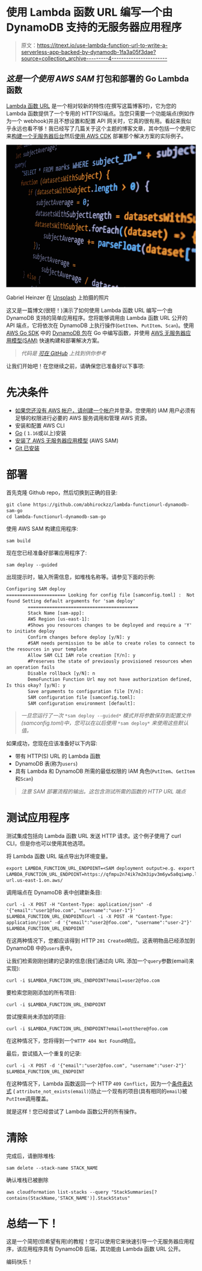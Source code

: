 # 使用 Lambda 函数 URL 编写一个由 DynamoDB 支持的无服务器应用程序

> 原文：<https://itnext.io/use-lambda-function-url-to-write-a-serverless-app-backed-by-dynamodb-1fa3a05f3dae?source=collection_archive---------4----------------------->

## *这是一个使用 AWS SAM* 打包和部署的 Go Lambda 函数

[Lambda 函数 URL](https://docs.aws.amazon.com/lambda/latest/dg/lambda-urls.html) 是一个相对较新的特性(在撰写这篇博客时)，它为您的 Lambda 函数提供了一个专用的 HTTP(S)端点。当您只需要一个功能端点(例如作为一个 webhook)并且不想设置和配置 API 网关时，它真的很有用。看起来我似乎永远也看不够！我已经写了几篇关于这个主题的博客文章，其中包括一个使用它来[构建一个无服务器后台](/using-aws-lambda-function-url-to-build-a-serverless-backend-for-slack-a292ef355a5d)然后[使用 AWS CDK](/package-and-deploy-a-lambda-function-as-a-docker-container-with-aws-cdk-fd0df5e37de7) 部署那个解决方案的实际例子。

![](img/cdc3a945c3182c4c9c8117c5d1e1b4ac.png)

Gabriel Heinzer 在 [Unsplash](https://unsplash.com?utm_source=medium&utm_medium=referral) 上拍摄的照片

这又是一篇博文(很短！)演示了如何使用 Lambda 函数 URL 编写一个由 DynamoDB 支持的简单应用程序。您将能够调用由 Lambda 函数 URL 公开的 API 端点，它将依次在 DynamoDB 上执行操作(`GetItem`、`PutItem`、`Scan`)。使用 [AWS Go SDK](https://aws.amazon.com/sdk-for-go/) 中的 [DynamoDB 包](https://pkg.go.dev/github.com/aws/aws-sdk-go-v2/service/dynamodb)在 Go 中编写函数，并使用 [AWS 无服务器应用模型(SAM)](https://docs.aws.amazon.com/serverless-application-model/latest/developerguide/what-is-sam.html) 快速构建和部署解决方案。

> *代码是* [*可在 GitHub*](https://github.com/abhirockzz/lambda-functionurl-dynamodb-sam-go) *上找到供你参考*

让我们开始吧！在您继续之前，请确保您已准备好以下事项:

# 先决条件

*   [如果您还没有 AWS 帐户，请创建一个帐户](https://portal.aws.amazon.com/gp/aws/developer/registration/index.html)并登录。您使用的 IAM 用户必须有足够的权限进行必要的 AWS 服务调用和管理 AWS 资源。
*   安装和配置 AWS CLI
*   [Go](https://go.dev/dl/) ( `1.16`或以上)安装
*   [安装了 AWS 无服务器应用模型](https://docs.aws.amazon.com/serverless-application-model/latest/developerguide/serverless-sam-cli-install.html) (AWS SAM)
*   [Git 已安装](https://git-scm.com/book/en/v2/Getting-Started-Installing-Git)

# 部署

首先克隆 Github repo，然后切换到正确的目录:

```
git clone https://github.com/abhirockzz/lambda-functionurl-dynamodb-sam-go
cd lambda-functionurl-dynamodb-sam-go
```

使用 AWS SAM 构建应用程序:

```
sam build
```

现在您已经准备好部署应用程序了:

```
sam deploy --guided
```

出现提示时，输入所需信息，如堆栈名称等。请参见下面的示例:

```
Configuring SAM deploy
====================== Looking for config file [samconfig.toml] :  Not found Setting default arguments for 'sam deploy'
        =========================================
        Stack Name [sam-app]: 
        AWS Region [us-east-1]: 
        #Shows you resources changes to be deployed and require a 'Y' to initiate deploy
        Confirm changes before deploy [y/N]: y
        #SAM needs permission to be able to create roles to connect to the resources in your template
        Allow SAM CLI IAM role creation [Y/n]: y
        #Preserves the state of previously provisioned resources when an operation fails
        Disable rollback [y/N]: n
        DemoFunction Function Url may not have authorization defined, Is this okay? [y/N]: y
        Save arguments to configuration file [Y/n]: 
        SAM configuration file [samconfig.toml]: 
        SAM configuration environment [default]:
```

> *一旦您运行了一次* `*sam deploy --guided*` *模式并将参数保存到配置文件(samconfig.toml)中，您可以在以后使用* `*sam deploy*` *来使用这些默认值。*

如果成功，您现在应该准备好以下内容:

*   带有 HTTP(S) URL 的 Lambda 函数
*   DynamoDB 表(称为`users`)
*   具有 Lambda 和 DynamoDB 所需的最低权限的 IAM 角色(`PutItem`、`GetItem`和`Scan`)

> *注意 SAM 部署流程的输出。这包含测试所需的函数的 HTTP URL 端点*

# 测试应用程序

测试集成包括向 Lambda 函数 URL 发送 HTTP 请求。这个例子使用了 curl CLI，但是你也可以使用其他选项。

将 Lambda 函数 URL 端点导出为环境变量。

```
export LAMBDA_FUNCTION_URL_ENDPOINT=<SAM deployment output>e.g. export LAMBDA_FUNCTION_URL_ENDPOINT=https://qfmpu2n74ik7m2m3ipv3m6yw5a0qiwmp.lambda-url.us-east-1.on.aws/
```

调用端点在 DynamoDB 表中创建新条目:

```
curl -i -X POST -H "Content-Type: application/json" -d '{"email":"user1@foo.com", "username":"user-1"}' $LAMBDA_FUNCTION_URL_ENDPOINTcurl -i -X POST -H "Content-Type: application/json" -d '{"email":"user2@foo.com", "username":"user-2"}' $LAMBDA_FUNCTION_URL_ENDPOINT
```

在这两种情况下，您都应该得到 HTTP `201 Created`响应。这表明物品已经添加到 DynamoDB 中的`users`表中。

让我们检索刚刚创建的记录的信息(我们通过向 URL 添加一个`query`参数(email)来实现):

```
curl -i $LAMBDA_FUNCTION_URL_ENDPOINT?email=user2@foo.com
```

要检索您刚刚添加的所有项目:

```
curl -i $LAMBDA_FUNCTION_URL_ENDPOINT
```

尝试搜索尚未添加的项目:

```
curl -i $LAMBDA_FUNCTION_URL_ENDPOINT?email=notthere@foo.com
```

在这种情况下，您将得到一个`HTTP 404 Not Found`响应。

最后，尝试插入一个重复的记录:

```
curl -i -X POST -d '{"email":"user2@foo.com", "username":"user-2"}' $LAMBDA_FUNCTION_URL_ENDPOINT
```

在这种情况下，Lambda 函数返回一个 HTTP `409 Conflict`，因为一个[条件表达式](https://docs.aws.amazon.com/amazondynamodb/latest/developerguide/Expressions.ConditionExpressions.html) ( `attribute_not_exists(email)`)防止一个现有的项目(具有相同的`email`)被`PutItem`调用覆盖。

就是这样！您已经尝试了 Lambda 函数公开的所有操作。

# 清除

完成后，请删除堆栈:

```
sam delete --stack-name STACK_NAME
```

确认堆栈已被删除

```
aws cloudformation list-stacks --query "StackSummaries[?contains(StackName,'STACK_NAME')].StackStatus"
```

# 总结一下！

这是一个简短(但希望有用)的教程！您可以使用它来快速引导一个无服务器应用程序，该应用程序具有 DynamoDB 后端，其功能由 Lambda 函数 URL 公开。

编码快乐！